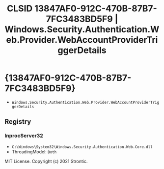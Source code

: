 ﻿---
title: "CLSID 13847AF0-912C-470B-87B7-7FC3483BD5F9 | Windows.Security.Authentication.Web.Provider.WebAccountProviderTriggerDetails"
excerpt: What is COM-Object CLSID 13847AF0-912C-470B-87B7-7FC3483BD5F9?
---

# {13847AF0-912C-470B-87B7-7FC3483BD5F9}

* `Windows.Security.Authentication.Web.Provider.WebAccountProviderTriggerDetails`

## Registry


### InprocServer32

* `C:\Windows\System32\Windows.Security.Authentication.Web.Core.dll`
* ThreadingModel: `Both`

MIT License. Copyright (c) 2021 Strontic.


